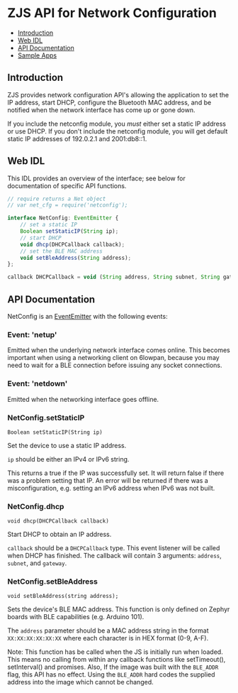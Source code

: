 ZJS API for Network Configuration
=================================

* [Introduction](#introduction)
* [Web IDL](#web-idl)
* [API Documentation](#api-documentation)
* [Sample Apps](#sample-apps)

Introduction
------------
ZJS provides network configuration API's allowing the application to set the
IP address, start DHCP, configure the Bluetooth MAC address, and be notified
when the network interface has come up or gone down.

If you include the netconfig module, you *must* either set a static IP address
or use DHCP. If you don't include the netconfig module, you will get default
static IP addresses of 192.0.2.1 and 2001:db8::1.

Web IDL
-------
This IDL provides an overview of the interface; see below for documentation of
specific API functions.

```javascript
// require returns a Net object
// var net_cfg = require('netconfig');

interface NetConfig: EventEmitter {
    // set a static IP
    Boolean setStaticIP(String ip);
    // start DHCP
    void dhcp(DHCPCallback callback);
    // set the BLE MAC address
    void setBleAddress(String address);
};

callback DHCPCallback = void (String address, String subnet, String gateway);
```

API Documentation
-----------------
NetConfig is an [EventEmitter](./events.md) with the following events:

### Event: 'netup'

Emitted when the underlying network interface comes online. This becomes
important when using a networking client on 6lowpan, because you may need to
wait for a BLE connection before issuing any socket connections.

### Event: 'netdown'

Emitted when the networking interface goes offline.

### NetConfig.setStaticIP
`Boolean setStaticIP(String ip)`

Set the device to use a static IP address.

`ip` should be either an IPv4 or IPv6 string.

This returns a true if the IP was successfully set. It will return false if
there was a problem setting that IP. An error will be returned if there was
a misconfiguration, e.g. setting an IPv6 address when IPv6 was not built.

### NetConfig.dhcp
`void dhcp(DHCPCallback callback)`

Start DHCP to obtain an IP address.

`callback` should be a `DHCPCallback` type. This event listener will be called
when DHCP has finished. The callback will contain 3 arguments: `address`,
`subnet`, and `gateway`.

### NetConfig.setBleAddress
`void setBleAddress(string address);`

Sets the device's BLE MAC address. This function is only defined on
Zephyr boards with BLE capabilities (e.g. Arduino 101).

The `address` parameter should be a MAC address string in the format
`XX:XX:XX:XX:XX:XX` where each character is in HEX format (0-9, A-F).

Note: This function has be called when the JS is initially run when
loaded. This means no calling from within any callback functions like
setTimeout(), setInterval() and promises.  Also, If the image was built
with the `BLE_ADDR` flag, this API has no effect. Using the `BLE_ADDR`
hard codes the supplied address into the image which cannot be changed.
